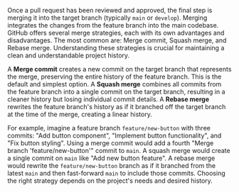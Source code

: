 Once a pull request has been reviewed and approved, the final step is merging it into the target branch (typically `main` or `develop`). Merging integrates the changes from the feature branch into the main codebase. GitHub offers several merge strategies, each with its own advantages and disadvantages. The most common are: Merge commit, Squash merge, and Rebase merge. Understanding these strategies is crucial for maintaining a clean and understandable project history.

A **Merge commit** creates a new commit on the target branch that represents the merge, preserving the entire history of the feature branch. This is the default and simplest option. A **Squash merge** combines all commits from the feature branch into a single commit on the target branch, resulting in a cleaner history but losing individual commit details. A **Rebase merge** rewrites the feature branch's history as if it branched off the target branch at the time of the merge, creating a linear history.

For example, imagine a feature branch `feature/new-button` with three commits: "Add button component", "Implement button functionality", and "Fix button styling". Using a merge commit would add a fourth "Merge branch 'feature/new-button'" commit to `main`. A squash merge would create a single commit on `main` like "Add new button feature". A rebase merge would rewrite the `feature/new-button` branch as if it branched from the latest `main` and then fast-forward `main` to include those commits. Choosing the right strategy depends on the project's needs and desired history.